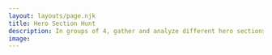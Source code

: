 ```yaml
---
layout: layouts/page.njk
title: Hero Section Hunt
description: In groups of 4, gather and analyze different hero sections
image:
---
```

